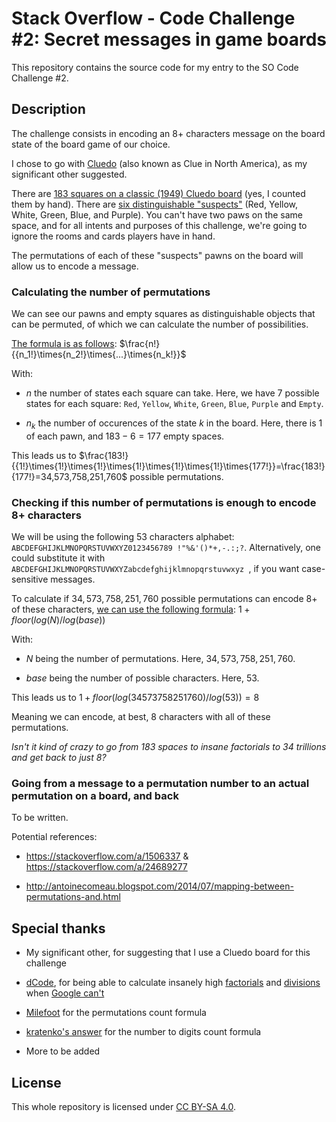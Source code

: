 # Stack Overflow - Code Challenge #2: Secret messages in game boards

This repository contains the source code for my entry to the SO Code Challenge #2.

## Description

The challenge consists in encoding an 8+ characters message on the board state of the board game of our choice.

I chose to go with [Cluedo](https://cluedo.fandom.com/wiki/Cluedo_Board_Game) (also known as Clue in North America), as my significant other suggested.

There are [183 squares on a classic (1949) Cluedo board](https://cluedo.fandom.com/wiki/File:UK_Game_Board_(First_edition,_1949).jpg) (yes, I counted them by hand). There are [six distinguishable "suspects"](https://cluedo.fandom.com/wiki/Cluedo_1949#Suspects) (Red, Yellow, White, Green, Blue, and Purple). You can't have two paws on the same space, and for all intents and purposes of this challenge, we're going to ignore the rooms and cards players have in hand.

The permutations of each of these "suspects" pawns on the board will allow us to encode a message.

### Calculating the number of permutations

We can see our pawns and empty squares as distinguishable objects that can be permuted, of which we can calculate the number of possibilities.

[The formula is as follows](http://www.milefoot.com/math/discrete/counting/counting.htm): $\frac{n!}{{n_1!}\times{n_2!}\times{...}\times{n_k!}}$

With:

* $n$ the number of states each square can take. Here, we have 7 possible states for each square: ``Red``, ``Yellow``, ``White``, ``Green``, ``Blue``, ``Purple`` and ``Empty``.

* $n_k$ the number of occurences of the state $k$ in the board. Here, there is $1$ of each pawn, and $183 - 6 = 177$ empty spaces.

This leads us to $\frac{183!}{{1!}\times{1!}\times{1!}\times{1!}\times{1!}\times{1!}\times{177!}}=\frac{183!}{177!}=34,573,758,251,760$ possible permutations.

### Checking if this number of permutations is enough to encode 8+ characters

We will be using the following 53 characters alphabet: ``ABCDEFGHIJKLMNOPQRSTUVWXYZ0123456789 !"%&'()*+,-.:;?``. Alternatively, one could substitute it with ``ABCDEFGHIJKLMNOPQRSTUVWXYZabcdefghijklmnopqrstuvwxyz ``, if you want case-sensitive messages.

To calculate if $34,573,758,251,760$ possible permutations can encode 8+ of these characters, [we can use the following formula](https://stackoverflow.com/a/29847712/9399492): $1 + floor(log(N) / log(base))$

With:

* $N$ being the number of permutations. Here, $34,573,758,251,760$.

* $base$ being the number of possible characters. Here, $53$.

This leads us to $1 + floor(log(34573758251760) / log(53)) = 8$

Meaning we can encode, at best, 8 characters with all of these permutations.

*Isn't it kind of crazy to go from 183 spaces to insane factorials to 34 trillions and get back to just 8?*

### Going from a message to a permutation number to an actual permutation on a board, and back

To be written.

Potential references:

- https://stackoverflow.com/a/1506337 & https://stackoverflow.com/a/24689277

- http://antoinecomeau.blogspot.com/2014/07/mapping-between-permutations-and.html

## Special thanks

- My significant other, for suggesting that I use a Cluedo board for this challenge

- [dCode](https://www.dcode.fr/), for being able to calculate insanely high [factorials](https://www.dcode.fr/factorial) and [divisions](https://www.dcode.fr/big-numbers-division) when [Google can't](https://www.google.com/search?q=(183!)%2F(177!))

- [Milefoot](http://www.milefoot.com/math/discrete/counting/counting.htm) for the permutations count formula

- [kratenko](https://stackoverflow.com/users/1358283/kratenko)['s answer](https://stackoverflow.com/a/29847712/9399492) for the number to digits count formula

- More to be added

## License

This whole repository is licensed under [CC BY-SA 4.0](https://github.com/giroletm/SO-CC2/blob/master/LICENSE).